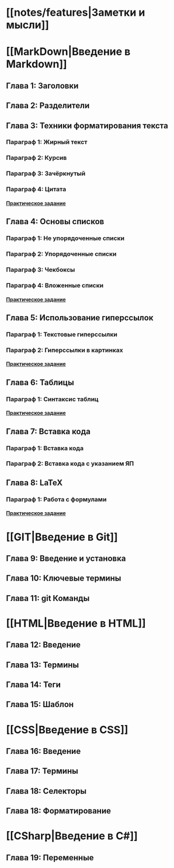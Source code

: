 # [[notes/features|Заметки и мысли]]
# [[MarkDown|Введение в Markdown]]
## Глава 1: Заголовки
## Глава 2: Разделители
## Глава 3: Техники форматирования текста
### Параграф 1: Жирный текст
### Параграф 2: Курсив
### Параграф 3: Зачёркнутый
### Параграф 4: Цитата
#### [Практическое задание](05_practice.md)
## Глава 4: Основы списков
### Параграф 1: Не упорядоченные списки
### Параграф 2: Упорядоченные списки
### Параграф 3: Чекбоксы
### Параграф 4: Вложенные списки
#### [Практическое задание](06_practice.md) 
## Глава 5: Использование гиперссылок
### Параграф 1: Текстовые гиперссылки
### Параграф 2: Гиперссылки в картинках
#### [Практическое задание](./08_practice/index.md)
## Глава 6: Таблицы
### Параграф 1: Синтаксис таблиц
#### [Практическое задание](10_practice.md) 
## Глава 7: Вставка кода
### Параграф 1: Вставка кода
### Параграф 2: Вставка кода с указанием ЯП

## Глава 8: LaTeX
### Параграф 1: Работа с формулами
#### [Практическое задание](13_practice.md) 
# [[GIT|Введение в Git]]
## Глава 9: Введение и установка
## Глава 10: Ключевые термины
## Глава 11: git Команды
# [[HTML|Введение в HTML]]
## Глава 12: Введение  
## Глава 13: Термины  
## Глава 14: Теги  
## Глава 15: Шаблон  
# [[CSS|Введение в CSS]]  
## Глава 16: Введение  
## Глава 17: Термины    
## Глава 18: Селекторы
## Глава 18: Форматирование
# [[CSharp|Введение в C#]]
## Глава 19: Переменные

